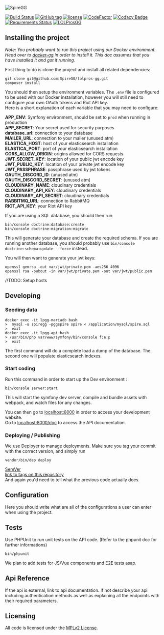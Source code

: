 ![SpireGG](./publoic/logo-long.svg)

[![Build Status](https://img.shields.io/travis/SpireGG/lolpros-gg.svg?style=flat-square)](https://github.com/SpireGG/lolpros-gg)
[![GitHub tag](https://img.shields.io/github/tag/SpireGG/lolpros-gg.svg?style=flat-square)](https://github.com/SpireGG/lolpros-gg)
[![license](https://img.shields.io/github/license/SpireGG/lolpros-gg.svg?style=flat-square)](https://github.com/SpireGG/lolpros-gg/blob/master/LICENSE)
[![CodeFactor](https://www.codefactor.io/repository/github/spiregg/lolpros-gg/badge)](https://www.codefactor.io/repository/github/spiregg/lolpros-gg)
[![Codacy Badge](https://api.codacy.com/project/badge/Grade/f5be324df4a9494fa17ccdc9d0d98ac2)](https://www.codacy.com/manual/SpireGG/lolpros-gg?utm_source=github.com&amp;utm_medium=referral&amp;utm_content=SpireGG/lolpros-gg&amp;utm_campaign=Badge_Grade)
[![Requirements Status](https://requires.io/github/SpireGG/lolpros-gg/requirements.svg?branch=master)](https://requires.io/github/SpireGG/lolpros-gg/requirements/?branch=master)
[![LOLProsGG](https://img.shields.io/twitter/follow/LOLProsGG?label=%40LOLProsGG&style=flat-square)](https://twitter.com/LOLProsGG)


## Installing the project

*Note: You probably want to run this project using our Docker environment. Head over to [docker-gg](https://github.com/SpireGG/docker-gg) in order to install it. This doc assumes that you have installed it and got it running.*   

First thing to do is clone the project and install all related dependencies:

```shell
git clone git@github.com:SpireGG/lolpros-gg.git
composer install
```

You should then setup the environment variables. The `.env` file is configured to be used with our Docker installation, however you will still need to configure your own OAuth tokens and Riot API key.  
Here is a short explanation of each variable that you may need to configure:

**APP_ENV**: Symfony environment, should be set to `prod` when running in production  
**APP_SECRET**: Your secret used for security purposes  
**database_url**: connection to your database   
**MAILER_URL**: connection to your mailer (unused atm)   
**ELASTICA_HOST**: host of your elasticsearch installation  
**ELASTICA_PORT**: port of your elasticsearch installation  
**CORS_ALLOW_ORIGIN**: origins allowed for CORS requests  
**JWT_SECRET_KEY**: location of your public jwt encode key  
**JWT_PUBLIC_KEY**: location of your private jwt encode key  
**JWT_PASSPHRASE**: passphrase used by jwt tokens  
**OAUTH_DISCORD_ID**:  (unused atm)   
**OAUTH_DISCORD_SECRET**:  (unused atm)   
**CLOUDINARY_NAME**: cloudinary credentials   
**CLOUDINARY_API_KEY**: cloudinary credentials   
**CLOUDINARY_API_SECRET**: cloudinary credentials  
**RABBITMQ_URL**: connection to RabbitMQ  
**RIOT_API_KEY**: your Riot API key  

If you are using a SQL database, you should then run:

```shell
bin/console doctrine:database:create
bin/console doctrine:migration:migrate
```

This will generate your database and create the required schema. If you are running another database, you should probably use `bin/console doctrine:schema:update --force` instead.

You will then want to generate your jwt keys:

```shell
openssl genrsa -out var/jwt/private.pem -aes256 4096
openssl rsa -pubout -in var/jwt/private.pem -out var/jwt/public.pem
```

//TODO: Setup hosts


## Developing

### Seeding data

```shell
docker exec -it lpgg-mariadb bash
>  mysql -u spiregg -pggspire spire < /application/mysql/spire.sql
>  exit
docker exec -it lpgg-api bash
> /usr/bin/php var/www/symfony/bin/console f:e:p
>  exit
```

The first command will do a complete load a dump of the database. The second one will populate elasticsearch indexes.

### Start coding

Run this command in order to start up the Dev environment :

```shell
bin/console server:start
```
This will start the symfony dev server, compile and bundle assets with webpack, and watch files for any changes.

You can then go to [localhost:8000][2] in order to access your development website.  
Go to [localhost:8000/doc][3] to access the API documentation.

### Deploying / Publishing
We use [Deployer](https://deployer.org/) to manage deployments. Make sure you tag your commit with the correct version, and simply run

```shell
vendor/bin/dep deploy 
```

 [SemVer][4]  
 [link to tags on this repository][5]  
And again you'd need to tell what the previous code actually does.

## Configuration

Here you should write what are all of the configurations a user can enter when
using the project.

## Tests

Use PHPUnit to run unit tests on the API code. (Refer to the phpunit doc for further informations) 

```shell
bin/phpunit
```

We plan to add tests for JS/Vue components and E2E tests asap.


## Api Reference

If the api is external, link to api documentation. If not describe your api including authentication methods as well as explaining all the endpoints with their required parameters.


## Licensing

All code is licensed under the [MPLv2 License][7].

[2]: http://localhost:8000
[3]: http://localhost:8000/api/doc
[4]: http://semver.org/
[5]: /tags
[6]: https://shoelace.style/
[7]: https://github.com/SpireGG/spire-gg/blob/master/LICENSE
